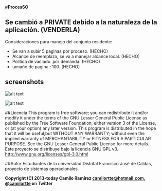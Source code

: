 #**ProcesSO**

## Se cambió a PRIVATE debido a la naturaleza de la aplicación. (VENDERLA)

Consideraciones para manejo del conjunto residente:
* Se van a subir 5 paginas por proceso. (HECHO)
* Alcance de reemplazo, se va a manejar alcance local. (HECHO)
* Politica de vaciado: por demanda. (HECHO)
* tamaño de pagina : 100. (HECHO)

## screenshots

![alt text](http://i.imgur.com/fOom0JP.png "Inicio con procesos")


![alt text](http://i.imgur.com/fUo6DOK.png "Visualización memoria")


##Licencia
This program is free software; you can redistribute it and/or modify it under the terms of the GNU Lesser General Public License as published by the Free Software Foundation; either version 3 of the License, or (at your option) any later version. This program is distributed in the hope that it will be useful,but WITHOUT ANY WARRANTY; without even the implied warranty of MERCHANTABILITY or FITNESS FOR A PARTICULAR PURPOSE.  See the GNU Lesser General Public License for more details.
Este proyecto se distribuye bajo la licencia GNU GPL v3. http://www.gnu.org/licenses/gpl-3.0.html

##Autor
Estudiantes de la universidad Distrital Francisco José de Caldas, proyecto de sistemas operacionales.

**Copyright (C) 2013-today Camilo Ramírez camilortte@hotmail.com, [@camilortte](https://twitter.com/camilortte) on Twitter**





